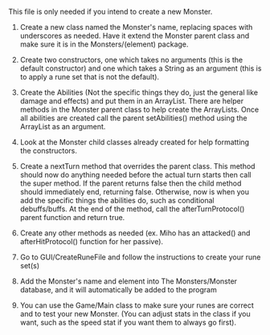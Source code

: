 This file is only needed if you intend to create a new Monster.

1. Create a new class named the Monster's name, replacing spaces with underscores as needed.
   Have it extend the Monster parent class and make sure it is in the Monsters/(element) package.


2. Create two constructors, one which takes no arguments (this is the default constructor) and one which takes a
   String as an argument (this is to apply a rune set that is not the default).


3. Create the Abilities (Not the specific things they do, just the general like damage and effects) and put them in an ArrayList<Ability>.
   There are helper methods in the Monster parent class to help create the ArrayLists.
   Once all abilities are created call the parent setAbilities() method using the ArrayList<Ability> as an argument.


4. Look at the Monster child classes already created for help formatting the constructors.


5. Create a nextTurn method that overrides the parent class.
   This method should now do anything needed before the actual turn starts then call the super method.
   If the parent returns false then the child method should immediately end, returning false.
   Otherwise, now is when you add the specific things the abilities do, such as conditional debuffs/buffs. At the end of the method, call the afterTurnProtocol() parent 
   function and return true.


6. Create any other methods as needed (ex. Miho has an attacked() and afterHitProtocol() function for her passive).


7. Go to GUI/CreateRuneFile and follow the instructions to create your rune set(s)


8. Add the Monster's name and element into The Monsters/Monster database, and it will automatically be added to the program


9. You can use the Game/Main class to make sure your runes are correct and to test your new Monster.
   (You can adjust stats in the class if you want, such as the speed stat if you want them to always go first).